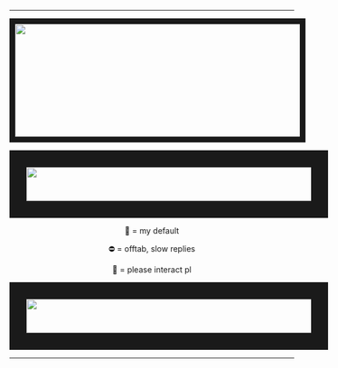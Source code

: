___

<p align="center">
<img src="https://media.tenor.com/YYV6piJ7tbUAAAAi/penis-typo.gif" width="800" height="200" border="10"/>
</p>

<p align="center">
<img src="https://media.discordapp.net/attachments/1238675470112002048/1264819488772067338/Untitled252_20240721224019.png?ex=669f4271&is=669df0f1&hm=37112ee78b9f9496f9925d25579393a02d8164d40ef0d9cf529ee6f3001ebbb3&=&format=webp&quality=lossless&width=1025&height=82" width="800" height="60" border="30"/>
</p>

<p align="center">
🌙 = my default
</p>

<p align="center">
⛔️ = offtab, slow replies
</p>

<p align="center">
💬 = please interact pl
</p>

<p align="center">
<img src="https://media.discordapp.net/attachments/1238675470112002048/1264819488772067338/Untitled252_20240721224019.png?ex=669f4271&is=669df0f1&hm=37112ee78b9f9496f9925d25579393a02d8164d40ef0d9cf529ee6f3001ebbb3&=&format=webp&quality=lossless&width=1025&height=82" width="800" height="60" border="30"/>
</p>

___
